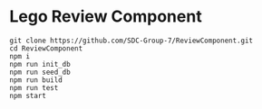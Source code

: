 # Lego Review Component
```
git clone https://github.com/SDC-Group-7/ReviewComponent.git
cd ReviewComponent
npm i
npm run init_db
npm run seed_db
npm run build
npm run test
npm start
```
